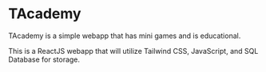 # TAcademy
TAcademy is a simple webapp that has mini games and is educational.

This is a ReactJS webapp that will utilize Tailwind CSS, JavaScript, and SQL Database for storage.
